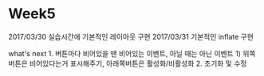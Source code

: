 # Week5

2017/03/30 실습시간에 기본적인 레이아웃 구현
2017/03/31 기본적인 inflate 구현

what's next
    1. 버튼마다 비어있을 땐 비어있는 이벤트, 아닐 때는 아닌 이벤트
        1) 위쪽버튼은 비어있다는거 표시해주기, 아래쪽버튼은 활성화/비활성화
    2. 초기화 및 수정
